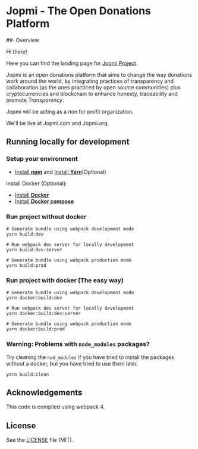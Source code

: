 # Jopmi - The Open Donations Platform

##· Overview

Hi there!

Here you can find the landing page for [Jopmi Project](https://github.com/RockaLabs/jopmi).

Jopmi is an open donations platform that aims to change the way donations work around the world, by integrating practices of transparency and collaboration (as the ones practiced by open source communities) plus cryptocurrencies and blockchain to enhance honesty, traceability and promote *Transparency*.

Jopmi will be acting as a non for profit organization.

We'll be live at Jopmi.com and Jopmi.org.


## Running locally for development

### Setup your environment

* [Install **npm**](https://www.npmjs.com/get-npm) and [Install **Yarn**](https://yarnpkg.com/en/docs/install#debian-stable)(Optional)

Install Docker (Optional):

* [Install **Docker**](https://docs.docker.com/install/#supported-platforms)
* [Install **Docker compose**](https://docs.docker.com/compose/install/)


### Run project without docker

```
# Generate bundle using webpack development mode
yarn build:dev

# Run webpack dev server for locally development
yarn build:dev:server

# Generate bundle using webpack production mode
yarn build:prod
```

### Run project with docker (The easy way)

```
# Generate bundle using webpack development mode
yarn docker:build:dev

# Run webpack dev server for locally development
yarn docker:build:dev:server

# Generate bundle using webpack production mode
yarn docker:build:prod
```

### **Warning:** Problems with `node_modules` packages?

Try cleaning the `nod_modules` if you have tried to install the packages without a docker, but you have tried to use them later.
```
yarn build:clean
```


## Acknowledgements

This code is compiled using webpack 4.

## License

See the [LICENSE](LICENSE) file (MIT).